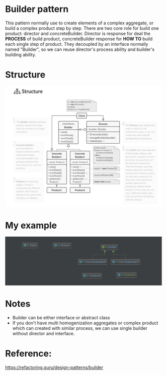 # Builder pattern
This pattern normally use to create elements of a complex aggregate, or build a complex product step by step.
There are two core role for build one product: director and concreteBuilder.
Director is response for deal the **PROCESS** of build product, concreteBuilder response for **HOW TO** build each single step of product. 
They decoupled by an interface normally named "Builder", so we can reuse director's process ability and builder's building ability.

# Structure
![](src/main/resources/builder_pattern.png)

# My example
![](src/main/resources/my-example.png)

# Notes
- Builder can be either interface or abstract class
- If you don't have multi homogenization aggregates or complex product which can created with similar process, we can use single builder without director and interface. 

# Reference:
<https://refactoring.guru/design-patterns/builder>